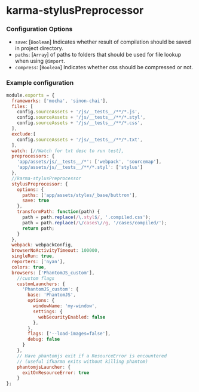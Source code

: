# karma-stylusPreprocessor

### Configuration Options
 * `save`: [`Boolean`] Indicates whether result of compilation should be saved in project directory.
 * `paths`: [`Array`] of paths to folders that should be used for file lookup when using `@import`.
 * `compress`: [`Boolean`] Indicates whether css should be compressed or not.
 
### Example configuration

```js
module.exports = {
  frameworks: ['mocha', 'sinon-chai'],
  files: [
    config.sourceAssets + '/js/__tests__/**/*.js',
    config.sourceAssets + '/js/__tests__/**/*.styl',
    config.sourceAssets + '/js/__tests__/**/*.css',
  ],
  exclude:[
    config.sourceAssets + '/js/__tests__/**/*.txt',
  ],
  watch: [//Watch for txt desc to run test],
  preprocessors: {
    'app/assets/js/__tests__/*': ['webpack', 'sourcemap'],
    'app/assets/js/__tests__/**/*.styl': ['stylus']
  },
  //karma-stylusPreprocessor
  stylusPreprocessor: {
    options: {
      paths: ['app/assets/styles/_base/buttron'],
      save: true
    },
    transformPath: function(path) {
      path = path.replace(/\.styl$/, '.compiled.css');
      path = path.replace(/\/cases\//g, '/cases/compiled/');
      return path;
    }
  },
  webpack: webpackConfig,
  browserNoActivityTimeout: 100000,
  singleRun: true,
  reporters: ['nyan'],
  colors: true,
  browsers: ['PhantomJS_custom'],
    //custom flags
    customLaunchers: {
      'PhantomJS_custom': {
        base: 'PhantomJS',
        options: {
          windowName: 'my-window',
          settings: {
            webSecurityEnabled: false
          },
        },
        flags: ['--load-images=false'],
        debug: false
      }
    },
    // Have phantomjs exit if a ResourceError is encountered 
    // (useful ifkarma exits without killing phantom)
    phantomjsLauncher: {
      exitOnResourceError: true
    }
};
```
